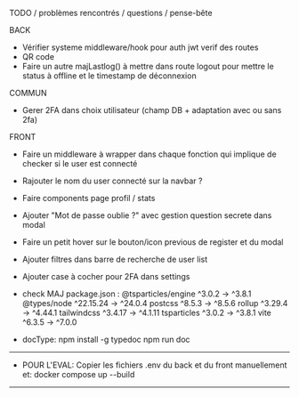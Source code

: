 TODO / problèmes rencontrés / questions / pense-bête

BACK

- Vérifier systeme middleware/hook pour auth jwt verif des routes
- QR code
- Faire un autre majLastlog() à mettre dans route logout pour mettre le status à offline et le timestamp de déconnexion


COMMUN

- Gerer 2FA dans choix utilisateur (champ DB + adaptation avec ou sans 2fa)

FRONT

- Faire un middleware à wrapper dans chaque fonction qui implique de checker si le user est connecté
- Rajouter le nom du user connecté sur la navbar ?
- Faire components page profil / stats
- Ajouter "Mot de passe oublie ?" avec gestion question secrete dans modal
- Faire un petit hover sur le bouton/icon previous de register et du modal
- Ajouter filtres dans barre de recherche de user list
- Ajouter case à cocher pour 2FA dans settings

- check MAJ package.json :
 @tsparticles/engine         ^3.0.2  →   ^3.8.1
 @types/node              ^22.15.24  →  ^24.0.4
 postcss                     ^8.5.3  →   ^8.5.6
 rollup                     ^3.29.4  →  ^4.44.1
 tailwindcss                ^3.4.17  →  ^4.1.11
 tsparticles                 ^3.0.2  →   ^3.8.1
 vite                        ^6.3.5  →   ^7.0.0

- docType:	npm install -g typedoc
			npm run doc

------------------------------------------------------------------------
- POUR L'EVAL:
Copier les fichiers .env du back et du front manuellement et:
docker compose up --build
------------------------------------------------------------------------